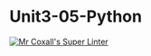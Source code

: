 # Unit3-05-Python
[![Mr Coxall's Super Linter](https://github.com/ICS3U-Programming-NathanA/Unit3-05-Python/workflows/Mr%20Coxall's%20Super%20Linter/badge.svg)](https://github.com/ICS3U-Programming-NathanA/Unit3-05-Python/actions/)
